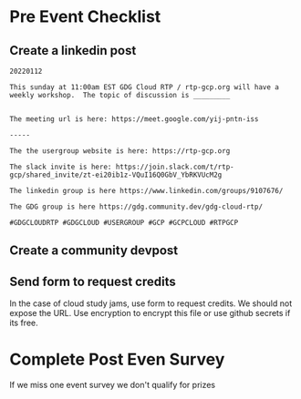 # Pre Event Checklist

## Create a linkedin post

```
20220112

This sunday at 11:00am EST GDG Cloud RTP / rtp-gcp.org will have a weekly workshop.  The topic of discussion is _________


The meeting url is here: https://meet.google.com/yij-pntn-iss

-----

The the usergroup website is here: https://rtp-gcp.org

The slack invite is here: https://join.slack.com/t/rtp-gcp/shared_invite/zt-ei20ib1z-VQuI16Q0GbV_YbRKVUcM2g

The linkedin group is here https://www.linkedin.com/groups/9107676/

The GDG group is here https://gdg.community.dev/gdg-cloud-rtp/

#GDGCLOUDRTP #GDGCLOUD #USERGROUP #GCP #GCPCLOUD #RTPGCP

```

## Create a community devpost


## Send form to request credits

In the case of cloud study jams, use form to request credits.  We should not expose the URL.  Use encryption to encrypt this file or use github secrets if its free.


# Complete Post Even Survey

If we miss one event survey we don't qualify for prizes
